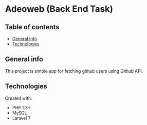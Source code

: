 # Adeoweb (Back End Task)

## Table of contents

-   [General info](#general-info)
-   [Technologies](#technologies)

## General info

This project is simple app for fetching github users using Github API.

## Technologies

Created with:

-   PHP 7.3+
-   MySQL
-   Laravel 7
